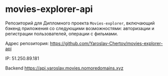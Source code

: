 # movies-explorer-api

Репозиторий для Дипломного проекта `Movies-explorer`, включающий бэкенд приложения со следующими возможностями: авторизации и регистрации пользователей, операции с фильмами.

Адрес репозитория: https://github.com/Yaroslav-Chertov/movies-explorer-api

IP: 51.250.89.181

Backend https://api.yaroslav.movies.nomoredomains.xyz
